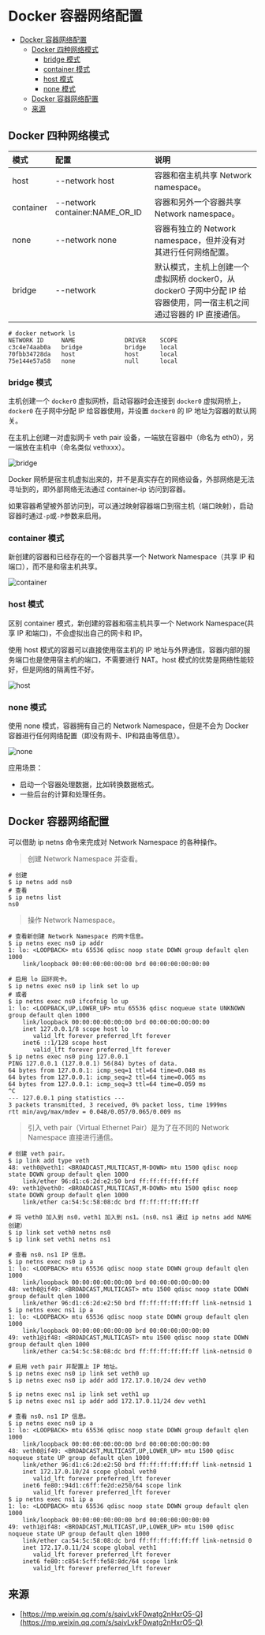 # Docker 容器网络配置
- [Docker 容器网络配置](#docker-容器网络配置)
  - [Docker 四种网络模式](#docker-四种网络模式)
    - [bridge 模式](#bridge-模式)
    - [container 模式](#container-模式)
    - [host 模式](#host-模式)
    - [none 模式](#none-模式)
  - [Docker 容器网络配置](#docker-容器网络配置-1)
  - [来源](#来源)

## Docker 四种网络模式
| 模式        | 配置                             | 说明                                                                      |
|:----------|:-------------------------------|:------------------------------------------------------------------------|
| host      | --network host                 | 容器和宿主机共享 Network namespace。                                             |
| container | --network container:NAME_OR_ID | 容器和另外一个容器共享 Network namespace。                                          |
| none      | --network none                 | 容器有独立的 Network namespace，但并没有对其进行任何网络配置。                                |
| bridge    | --network                      | 默认模式，主机上创建一个虚拟网桥 docker0，从 docker0 子网中分配 IP 给容器使用，同一宿主机之间通过容器的 IP 直接通信。 |

```shell
# docker network ls
NETWORK ID     NAME              DRIVER    SCOPE
c3c4e74aab0a   bridge            bridge    local
70fbb34728da   host              host      local
75e144e57a58   none              null      local
```

### bridge 模式
主机创建一个 `docker0` 虚拟网桥，启动容器时会连接到 `docker0` 虚拟网桥上，`docker0` 在子网中分配 IP 给容器使用，并设置 `docker0` 的 IP 地址为容器的默认网关。

在主机上创建一对虚拟网卡 veth pair 设备，一端放在容器中（命名为 eth0），另一端放在主机中（命名类似 vethxxx）。

![bridge](https://github.com/frank-dc/drawpics/blob/main/docker_network_bridge_mode.png?raw=true)

Docker 网桥是宿主机虚拟出来的，并不是真实存在的网络设备，外部网络是无法寻址到的，即外部网络无法通过 container-ip 访问到容器。

如果容器希望被外部访问到，可以通过映射容器端口到宿主机（端口映射），启动容器时通过`-p`或`-P`参数来启用。


### container 模式
新创建的容器和已经存在的一个容器共享一个 Network Namespace（共享 IP 和端口），而不是和宿主机共享。

![container](https://github.com/frank-dc/drawpics/blob/main/docker_network_container_mode.png?raw=true)

### host 模式
区别 container 模式，新创建的容器和宿主机共享一个 Network Namespace(共享 IP 和端口)，不会虚拟出自己的网卡和 IP。

使用 host 模式的容器可以直接使用宿主机的 IP 地址与外界通信，容器内部的服务端口也是使用宿主机的端口，不需要进行 NAT。host 模式的优势是网络性能较好，但是网络的隔离性不好。

![host](https://github.com/frank-dc/drawpics/blob/main/docker_network_host_mode.png?raw=true)

### none 模式
使用 none 模式，容器拥有自己的 Network Namespace，但是不会为 Docker 容器进行任何网络配置（即没有网卡、IP和路由等信息）。

![none](https://github.com/frank-dc/drawpics/blob/main/docker_network_none_mode.png?raw=true)

应用场景：
* 启动一个容器处理数据，比如转换数据格式。
* 一些后台的计算和处理任务。

## Docker 容器网络配置
可以借助 ip netns 命令来完成对 Network Namespace 的各种操作。
> 创建 Network Namespace 并查看。
```shell
# 创建
$ ip netns add ns0
# 查看
$ ip netns list
ns0
```
> 操作 Network Namespace。
```shell
# 查看新创建 Network Namespace 的网卡信息。
$ ip netns exec ns0 ip addr
1: lo: <LOOPBACK> mtu 65536 qdisc noop state DOWN group default qlen 1000
    link/loopback 00:00:00:00:00:00 brd 00:00:00:00:00:00

# 启用 lo 回环网卡。
$ ip netns exec ns0 ip link set lo up
# 或者
$ ip netns exec ns0 ifcofnig lo up
1: lo: <LOOPBACK,UP,LOWER_UP> mtu 65536 qdisc noqueue state UNKNOWN group default qlen 1000
    link/loopback 00:00:00:00:00:00 brd 00:00:00:00:00:00
    inet 127.0.0.1/8 scope host lo
       valid_lft forever preferred_lft forever
    inet6 ::1/128 scope host 
       valid_lft forever preferred_lft forever
$ ip netns exec ns0 ping 127.0.0.1
PING 127.0.0.1 (127.0.0.1) 56(84) bytes of data.
64 bytes from 127.0.0.1: icmp_seq=1 ttl=64 time=0.048 ms
64 bytes from 127.0.0.1: icmp_seq=2 ttl=64 time=0.065 ms
64 bytes from 127.0.0.1: icmp_seq=3 ttl=64 time=0.059 ms
^C
--- 127.0.0.1 ping statistics ---
3 packets transmitted, 3 received, 0% packet loss, time 1999ms
rtt min/avg/max/mdev = 0.048/0.057/0.065/0.009 ms
```

> 引入 veth pair（Virtual Ethernet Pair）是为了在不同的 Network Namespace 直接进行通信。
```shell
# 创建 veth pair。
$ ip link add type veth
48: veth0@veth1: <BROADCAST,MULTICAST,M-DOWN> mtu 1500 qdisc noop state DOWN group default qlen 1000
    link/ether 96:d1:c6:2d:e2:50 brd ff:ff:ff:ff:ff:ff
49: veth1@veth0: <BROADCAST,MULTICAST,M-DOWN> mtu 1500 qdisc noop state DOWN group default qlen 1000
    link/ether ca:54:5c:58:08:dc brd ff:ff:ff:ff:ff:ff

# 将 veth0 加入到 ns0，veth1 加入到 ns1。(ns0、ns1 通过 ip netns add NAME 创建）
$ ip link set veth0 netns ns0
$ ip link set veth1 netns ns1

# 查看 ns0、ns1 IP 信息。
$ ip netns exec ns0 ip a
1: lo: <LOOPBACK> mtu 65536 qdisc noop state DOWN group default qlen 1000
    link/loopback 00:00:00:00:00:00 brd 00:00:00:00:00:00
48: veth0@if49: <BROADCAST,MULTICAST> mtu 1500 qdisc noop state DOWN group default qlen 1000
    link/ether 96:d1:c6:2d:e2:50 brd ff:ff:ff:ff:ff:ff link-netnsid 1
$ ip netns exec ns1 ip a
1: lo: <LOOPBACK> mtu 65536 qdisc noop state DOWN group default qlen 1000
    link/loopback 00:00:00:00:00:00 brd 00:00:00:00:00:00
49: veth1@if48: <BROADCAST,MULTICAST> mtu 1500 qdisc noop state DOWN group default qlen 1000
    link/ether ca:54:5c:58:08:dc brd ff:ff:ff:ff:ff:ff link-netnsid 0

# 启用 veth pair 并配置上 IP 地址。
$ ip netns exec ns0 ip link set veth0 up
$ ip netns exec ns0 ip addr add 172.17.0.10/24 dev veth0

$ ip netns exec ns1 ip link set veth1 up
$ ip netns exec ns1 ip addr add 172.17.0.11/24 dev veth1

# 查看 ns0、ns1 IP 信息。
$ ip netns exec ns0 ip a
1: lo: <LOOPBACK> mtu 65536 qdisc noop state DOWN group default qlen 1000
    link/loopback 00:00:00:00:00:00 brd 00:00:00:00:00:00
48: veth0@if49: <BROADCAST,MULTICAST,UP,LOWER_UP> mtu 1500 qdisc noqueue state UP group default qlen 1000
    link/ether 96:d1:c6:2d:e2:50 brd ff:ff:ff:ff:ff:ff link-netnsid 1
    inet 172.17.0.10/24 scope global veth0
       valid_lft forever preferred_lft forever
    inet6 fe80::94d1:c6ff:fe2d:e250/64 scope link 
       valid_lft forever preferred_lft forever
$ ip netns exec ns1 ip a
1: lo: <LOOPBACK> mtu 65536 qdisc noop state DOWN group default qlen 1000
    link/loopback 00:00:00:00:00:00 brd 00:00:00:00:00:00
49: veth1@if48: <BROADCAST,MULTICAST,UP,LOWER_UP> mtu 1500 qdisc noqueue state UP group default qlen 1000
    link/ether ca:54:5c:58:08:dc brd ff:ff:ff:ff:ff:ff link-netnsid 0
    inet 172.17.0.11/24 scope global veth1
       valid_lft forever preferred_lft forever
    inet6 fe80::c854:5cff:fe58:8dc/64 scope link 
       valid_lft forever preferred_lft forever
```

## 来源
* [https://mp.weixin.qq.com/s/saivLvkF0watg2nHxrO5-Q](https://mp.weixin.qq.com/s/saivLvkF0watg2nHxrO5-Q)